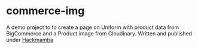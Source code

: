 # commerce-img

A demo project to  to create a page on Uniform with product data from BigCommerce and a Product image from Cloudinary. Written and published under [Hackmamba](https://content.hackmamba.io/)